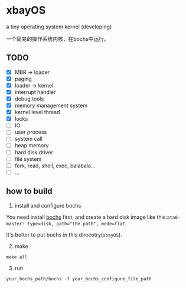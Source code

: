 # xbayOS
a tiny operating system kernel (developing)

一个简易的操作系统内核，在bochs中运行。

## TODO
- [x] MBR -> loader
- [x] paging
- [x] loader -> kernel
- [x] interrupt handler
- [x] debug tools
- [x] memory management system
- [x] kernel level thread
- [x] locks
- [ ] IO
- [ ] user process
- [ ] system call
- [ ] heap memory
- [ ] hard disk driver
- [ ] file system
- [ ] fork, read, shell, exec, balabala...
- [ ] ...

## how to build

1. install and configure bochs
   
You need install [bochs](http://bochs.sourceforge.net/getcurrent.html) first, and create a hard disk image like this:`ata0-master: type=disk, path="the path", mode=flat`.


It's better to put bochs in this direcotry(`xbayOS`).

2. make
```
make all
```

3. run
```
your_bochs_path/bochs -f your_bochs_configure_file_path
```